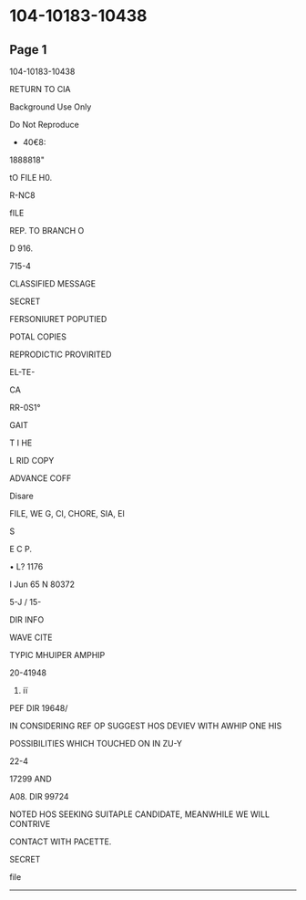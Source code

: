 # 104-10183-10438

## Page 1

104-10183-10438

RETURN TO CIA

Background Use Only

Do Not Reproduce

+ 40€8:

1888818"

tO FILE H0.

R-NC8

fILE

REP. TO BRANCH O

D 916.

715-4

CLASSIFIED MESSAGE

SECRET

FERSONIURET POPUTIED

POTAL COPIES

REPRODICTIC PROVIRITED

EL-TE-

CA

RR-0S1°

GAIT

T I HE

L RID COPY

ADVANCE COFF

Disare

FILE, WE G, CI, CHORE, SIA, EI

S

E C P.

• L? 1176

I Jun 65 N 80372

5-J / 15-

DIR INFO

WAVE CITE

TYPIC MHUIPER AMPHIP

20-41948

1. ії

PEF DIR 19648/

IN CONSIDERING REF OP SUGGEST HOS DEVIEV WITH AWHIP ONE HIS

POSSIBILITIES WHICH TOUCHED ON IN ZU-Y

22-4

17299 AND

A08. DIR 99724

NOTED HOS SEEKING SUITAPLE CANDIDATE, MEANWHILE WE WILL CONTRIVE

CONTACT WITH PACETTE.

SECRET

file

---

